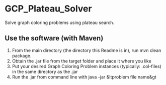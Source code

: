 # GCP_Plateau_Solver
Solve graph coloring problems using plateau search.

## Use the software (with Maven)
1. From the main directory (the directory this Readme is in), run mvn clean package. 
2. Obtain the .jar file from the target folder and place it where you like
3. Put your desired Graph Coloring Problem instances (typically: .col-files) in the same directory as the .jar
4. Run the .jar from command line with java -jar &ltproblem file name&gt
